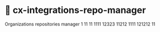 # 🎯 cx-integrations-repo-manager
Organizations repositories manager
1
11
11
1111
12323
11212
1111
121212
11
